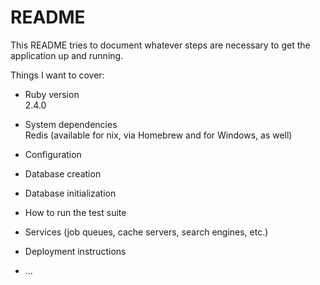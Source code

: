 # README

This README tries to document whatever steps are necessary to get the
application up and running.

Things I want to cover:

* Ruby version <br/> 2.4.0 <br/>

* System dependencies <br/> Redis (available for nix, via Homebrew and for Windows, as well) <br/>

* Configuration

* Database creation

* Database initialization

* How to run the test suite

* Services (job queues, cache servers, search engines, etc.)

* Deployment instructions

* ...
